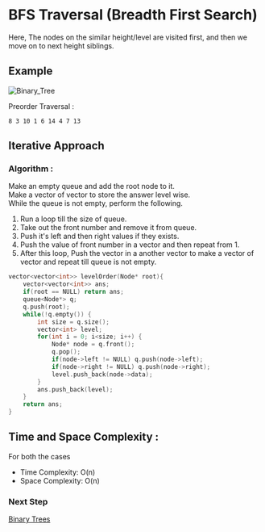 # BFS Traversal (Breadth First Search)
Here, The nodes on the similar height/level are visited first, and then we move on to next height siblings.

## Example

![Binary_Tree](https://user-images.githubusercontent.com/82600388/184525938-cba5ca0d-8d65-41da-9447-b948c0091a34.png)

Preorder Traversal : 
```
8 3 10 1 6 14 4 7 13
```

## Iterative Approach
### Algorithm :
Make an empty queue and add the root node to it.  
Make a vector of vector to store the answer level wise.  
While the queue is not empty, perform the following.
1. Run a loop till the size of queue.
2. Take out the front number and remove it from queue.
3. Push it's left and then right values if they exists.
4. Push the value of front number in a vector and then repeat from 1.
5. After this loop, Push the vector in a another vector to make a vector of vector and repeat till queue is not empty.

```cpp
vector<vector<int>> levelOrder(Node* root){
    vector<vector<int>> ans;
    if(root == NULL) return ans;
    queue<Node*> q;
    q.push(root);
    while(!q.empty()) {
        int size = q.size();
        vector<int> level;
        for(int i = 0; i<size; i++) {
            Node* node = q.front();
            q.pop();
            if(node->left != NULL) q.push(node->left);
            if(node->right != NULL) q.push(node->right);
            level.push_back(node->data);
        }
        ans.push_back(level);
    }
    return ans;
}
```
## Time and Space Complexity :

For both the cases
* Time Complexity: O(n)  
* Space Complexity: O(n)

### Next Step

[Binary Trees](./Binary_Trees.md)
